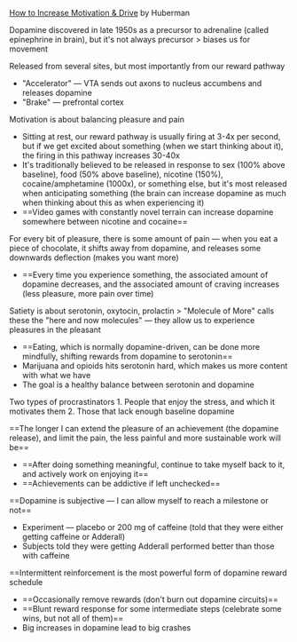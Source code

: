 [How to Increase Motivation & Drive](https://www.youtube.com/watch?v=OLQRAMZi--c&t=42s) by Huberman

Dopamine discovered in late 1950s as a precursor to adrenaline (called epinephrine in brain), but it's not always precursor > biases us for movement

Released from several sites, but most importantly from our reward pathway
- "Accelerator" — VTA sends out axons to nucleus accumbens and releases dopamine
- "Brake" — prefrontal cortex

Motivation is about balancing pleasure and pain
- Sitting at rest, our reward pathway is usually firing at 3-4x per second, but if we get excited about something (when we start thinking about it), the firing in this pathway increases 30-40x
- It's traditionally believed to be released in response to sex (100% above baseline), food (50% above baseline), nicotine (150%), cocaine/amphetamine (1000x), or something else, but it's most released when anticipating something (the brain can increase dopamine as much when thinking about this as when experiencing it)
- ==Video games with constantly novel terrain can increase dopamine somewhere between nicotine and cocaine==

For every bit of pleasure, there is some amount of pain — when you eat a piece of chocolate, it shifts away from dopamine, and releases some downwards deflection (makes you want more)
- ==Every time you experience something, the associated amount of dopamine decreases, and the associated amount of craving increases (less pleasure, more pain over time)

Satiety is about serotonin, oxytocin, prolactin > "Molecule of More" calls these the "here and now molecules" — they allow us to experience pleasures in the pleasant
- ==Eating, which is normally dopamine-driven, can be done more mindfully, shifting rewards from dopamine to serotonin==
- Marijuana and opioids hits serotonin hard, which makes us more content with what we have
- The goal is a healthy balance between serotonin and dopamine

Two types of procrastinators
	1. People that enjoy the stress, and which it motivates them
	2. Those that lack enough baseline dopamine

==The longer I can extend the pleasure of an achievement (the dopamine release), and limit the pain, the less painful and more sustainable work will be==
- ==After doing something meaningful, continue to take myself back to it, and actively work on enjoying it==
- ==Achievements can be addictive if left unchecked==

==Dopamine is subjective — I can allow myself to reach a milestone or not==
- Experiment — placebo or 200 mg of caffeine (told that they were either getting caffeine or Adderall)
- Subjects told they were getting Adderall performed better than those with caffeine

==Intermittent reinforcement is the most powerful form of dopamine reward schedule
- ==Occasionally remove rewards (don't burn out dopamine circuits)==
- ==Blunt reward response for some intermediate steps (celebrate some wins, but not all of them)==
- Big increases in dopamine lead to big crashes